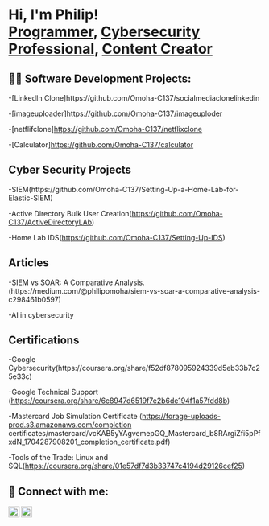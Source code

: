 <h1>Hi, I'm Philip! <br/><a href="https://github.com/joshmadakor1">Programmer</a>, <a href="https://www.linkedin.com/in/joshmadakor/">Cybersecurity Professional</a>, <a href="https://www.youtube.com/c/joshmadakor">Content Creator</a></h1>

<h2>👨‍💻 Software Development Projects:</h2>
-[LinkedIn Clone]https://github.com/Omoha-C137/socialmediaclonelinkedin

-[imageuploader]https://github.com/Omoha-C137/imageuploder


-[netflifclone]https://github.com/Omoha-C137/netflixclone

-[Calculator]https://github.com/Omoha-C137/calculator



 <h2>Cyber Security Projects</h2>
    -SIEM(https://github.com/Omoha-C137/Setting-Up-a-Home-Lab-for-Elastic-SIEM)

   -Active Directory Bulk User Creation(https://github.com/Omoha-C137/ActiveDirectoryLAb)

   -Home Lab IDS(https://github.com/Omoha-C137/Setting-Up-IDS)


  <h2>Articles</h2>
   -SIEM vs SOAR: A Comparative Analysis.(https://medium.com/@philipomoha/siem-vs-soar-a-comparative-analysis-c298461b0597)

   -AI in cybersecurity

    
  
  <h2>Certifications</h2>
  -Google Cybersecurity(https://coursera.org/share/f52df878095924339d5eb33b7c25e33c)
  
  -Google Technical Support (https://coursera.org/share/6c8947d6519f7e2b6de194f1a57fdd8b)

  -Mastercard Job Simulation Certificate (https://forage-uploads-prod.s3.amazonaws.com/completion 
     certificates/mastercard/vcKAB5yYAgvemepGQ_Mastercard_b8RArgiZfi5pPfxdN_1704287908201_completion_certificate.pdf)

   -Tools of the Trade: Linux and SQL(https://coursera.org/share/01e57df7d3b33747c4194d29126cef25)



<h2> 🤳 Connect with me:</h2>

[<img align="left" alt="JoshMadakor | Twitter" width="22px" src="https://cdn.jsdelivr.net/npm/simple-icons@v3/icons/twitter.svg" />](https://twitter.com/philip_omoha)
[<img align="left" alt="JoshMadakor | LinkedIn" width="22px" src="https://cdn.jsdelivr.net/npm/simple-icons@v3/icons/linkedin.svg" />](https://www.linkedin.com/in/philip-omoha)


[twitter]: (https://twitter.com/philip_omoha)
[linkedin]:(https://www.linkedin.com/in/philip-omoha)

<!--
**joshmadakor1/joshmadakor1** is a ✨ _special_ ✨ repository because its `README.md` (this file) appears on your GitHub profile.

Here are some ideas to get you started:

- 🔭 I’m currently working on ...
- 🌱 I’m currently learning ...
- 👯 I’m looking to collaborate on ...
- 🤔 I’m looking for help with ...
- 💬 Ask me about ...
- 📫 How to reach me: ...
- 😄 Pronouns: ...
- ⚡ Fun fact: ...
-->
